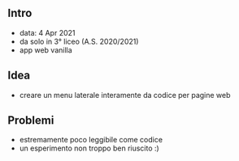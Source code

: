 ## Intro
- data: 4 Apr 2021
- da solo in 3° liceo (A.S. 2020/2021)
- app web vanilla

## Idea
- creare un menu laterale interamente da codice per pagine web

## Problemi
- estremamente poco leggibile come codice
- un esperimento non troppo ben riuscito :)